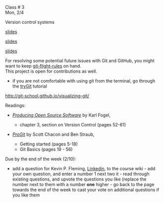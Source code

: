 
<div class="lecture1">

<div class="column_date">

Class # 3 <br>
Mon, 2/4

</div>

<div class="column_materials">
<p markdown="block">

Version control systems


[slides](slides/version_control_systems.html)  

[slides](slides/git_workflow_activity.pptx)

[slides](slides/week4/git_activity.html)  

For resolving some potential future issues with Git and GitHub, you might
want to keep [git-flight-rules](https://github.com/k88hudson/git-flight-rules) on hand. <br>
This project is open for contributions as well.


- if you are not comfortable with using git from the terminal, go through the [tryGit](https://try.github.io/levels/1/challenges/1) tutorial

http://git-school.github.io/visualizing-git/


Readings:

- [_Producing Open Source Software_](http://producingoss.com/) by Karl Fogel,
    - chapter 3, section on Version Control (pages 52-61)

- [_ProGit_](https://git-scm.com/book/en/v2) by Scott Chacon and Ben Straub,
    - Getting started (pages 5-18)
    - Git Basics (pages 19 - 56)

</p>
</div>


<div class="column_assign">
<p markdown="block">

Due by the end of the week (2/10):

- add a question for Kevin P. Fleming, [Linkedin](https://www.linkedin.com/in/kpfleming/), to the course wiki
      - add your own question, and enter a number 1 next two it
      - read through existing questions, and upvote the questions you like (replace the number next to them with a number __one__ higher
      - go back to the page towards the end of the week to cast your vote on additional questions if you like them





</p>
</div>

</div>
